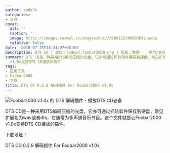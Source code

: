 ```yaml
---
author: kode54
categories:
- 音频
cover:
  alt: ''
  caption: ''
  image: https://images.soomal.cc/images/doc/20100112/00003642.webp
  relative: false
date: '2010-07-25T13:31:07+08:00'
description: DTS CD | 源自：kode54.foobar2000.org | 版权：整理 |  平均/总评分：10.00/30
summary: DTS CD是一种采用DTS编码压缩的光盘，它亦可通过抓轨软件保存到硬盘，常见扩展名为wav或者dts，它通常为多声道音乐节目。这个文件就是让Foobar2000
  v1.0x支持DTS CD播放的插件
tags:
- 应用工具
- Foobar2000
- 下载
title: DTS CD 0.2.8 解码插件 For Foobar2000 v1.0x
---
```


![Foobar2000 v.1.0x 的 DTS 解码插件 - 播放DTS CD必备](https://images.soomal.cc/images/doc/20100112/00003642.webp)



DTS CD是一种采用DTS编码压缩的光盘，它亦可通过抓轨软件保存到硬盘，常见扩展名为wav或者dts，它通常为多声道音乐节目。这个文件就是让Foobar2000 v1.0x支持DTS CD播放的插件。



下载地址：



DTS CD 0.2.9 解码插件 For Foobar2000 v1.0x